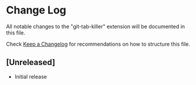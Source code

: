 # Change Log
All notable changes to the "git-tab-killer" extension will be documented in this file.

Check [Keep a Changelog](http://keepachangelog.com/) for recommendations on how to structure this file.

## [Unreleased]
- Initial release